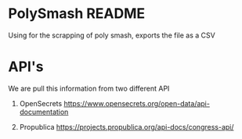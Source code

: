 # PolySmash README
Using for the scrapping of poly smash, exports the file as a CSV
# API's
We are pull this information from two different API
 1) OpenSecrets 
 https://www.opensecrets.org/open-data/api-documentation

2) Propublica
https://projects.propublica.org/api-docs/congress-api/